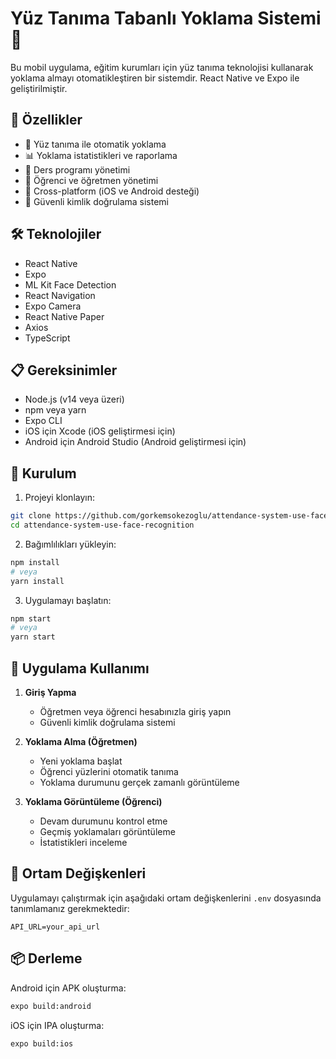 # Yüz Tanıma Tabanlı Yoklama Sistemi 📱

Bu mobil uygulama, eğitim kurumları için yüz tanıma teknolojisi kullanarak yoklama almayı otomatikleştiren bir sistemdir. React Native ve Expo ile geliştirilmiştir.

## 🚀 Özellikler

- 👤 Yüz tanıma ile otomatik yoklama
- 📊 Yoklama istatistikleri ve raporlama
- 📅 Ders programı yönetimi
- 👥 Öğrenci ve öğretmen yönetimi
- 📱 Cross-platform (iOS ve Android desteği)
- 🔐 Güvenli kimlik doğrulama sistemi

## 🛠 Teknolojiler

- React Native
- Expo
- ML Kit Face Detection
- React Navigation
- Expo Camera
- React Native Paper
- Axios
- TypeScript

## 📋 Gereksinimler

- Node.js (v14 veya üzeri)
- npm veya yarn
- Expo CLI
- iOS için Xcode (iOS geliştirmesi için)
- Android için Android Studio (Android geliştirmesi için)

## 🔧 Kurulum

1. Projeyi klonlayın:

```bash
git clone https://github.com/gorkemsokezoglu/attendance-system-use-face-recognition.git
cd attendance-system-use-face-recognition
```

2. Bağımlılıkları yükleyin:

```bash
npm install
# veya
yarn install
```

3. Uygulamayı başlatın:

```bash
npm start
# veya
yarn start
```

## 📱 Uygulama Kullanımı

1. **Giriş Yapma**

   - Öğretmen veya öğrenci hesabınızla giriş yapın
   - Güvenli kimlik doğrulama sistemi

2. **Yoklama Alma (Öğretmen)**

   - Yeni yoklama başlat
   - Öğrenci yüzlerini otomatik tanıma
   - Yoklama durumunu gerçek zamanlı görüntüleme

3. **Yoklama Görüntüleme (Öğrenci)**
   - Devam durumunu kontrol etme
   - Geçmiş yoklamaları görüntüleme
   - İstatistikleri inceleme

## 🔑 Ortam Değişkenleri

Uygulamayı çalıştırmak için aşağıdaki ortam değişkenlerini `.env` dosyasında tanımlamanız gerekmektedir:

```env
API_URL=your_api_url
```

## 📦 Derleme

Android için APK oluşturma:

```bash
expo build:android
```

iOS için IPA oluşturma:

```bash
expo build:ios
```
